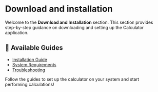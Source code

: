 # Download and installation

Welcome to the **Download and Installation** section. This section provides step-by-step guidance on downloading and setting up the Calculator application.

## 📂 Available Guides
- [Installation Guide](installing.md)
- [System Requirements](system-requirements.md)
- [Troubleshooting](troubleshooting.md)

Follow the guides to set up the calculator on your system and start performing calculations!
